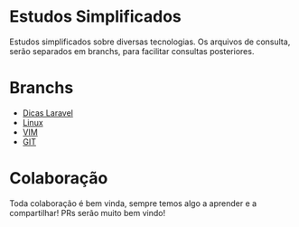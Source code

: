 # Estudos Simplificados
Estudos simplificados sobre diversas tecnologias. Os arquivos de consulta, serão separados em branchs, para facilitar consultas posteriores.

# Branchs
- <a href="https://github.com/eullercdr/simplifiedstudies/blob/dicaslaravel/README.md">Dicas Laravel</a>
- <a href="https://github.com/eullercdr/simplifiedstudies/blob/linux/README.md">Linux</a>
- <a href="https://github.com/eullercdr/simplifiedstudies/blob/vim/README.md">VIM</a>
- <a href="https://github.com/eullercdr/simplifiedstudies/blob/git/README.md">GIT</a>

# Colaboração
Toda colaboração é bem vinda, sempre temos algo a aprender e a compartilhar! PRs serão muito bem vindo!
